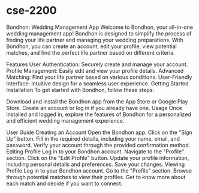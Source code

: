 # cse-2200
Bondhon: Wedding Management App
Welcome to Bondhon, your all-in-one wedding management app! Bondhon is designed to simplify the process of finding your life partner and managing your wedding preparations. With Bondhon, you can create an account, edit your profile, view potential matches, and find the perfect life partner based on different criteria.

Features
User Authentication: Securely create and manage your account.
Profile Management: Easily edit and view your profile details.
Advanced Matching: Find your life partner based on various conditions.
User-Friendly Interface: Intuitive design for a seamless user experience.
Getting Started
Installation
To get started with Bondhon, follow these steps:

Download and install the Bondhon app from the App Store or Google Play Store.
Create an account or log in if you already have one.
Usage
Once installed and logged in, explore the features of Bondhon for a personalized and efficient wedding management experience.

User Guide
Creating an Account
Open the Bondhon app.
Click on the "Sign Up" button.
Fill in the required details, including your name, email, and password.
Verify your account through the provided confirmation method.
Editing Profile
Log in to your Bondhon account.
Navigate to the "Profile" section.
Click on the "Edit Profile" button.
Update your profile information, including personal details and preferences.
Save your changes.
Viewing Profile
Log in to your Bondhon account.
Go to the "Profile" section.
Browse through potential matches to view their profiles.
Get to know more about each match and decide if you want to connect.
